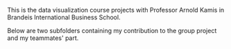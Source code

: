 This is the data visualization course projects with Professor Arnold Kamis in Brandeis International Business School.

Below are two subfolders containing my contribution to the group project and my teammates' part.

